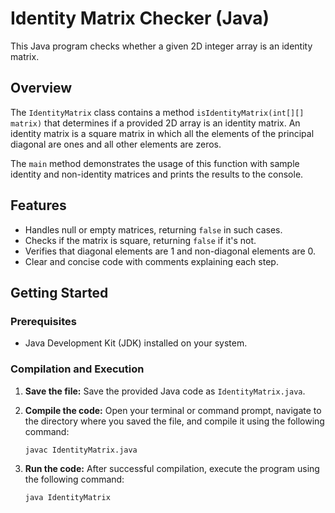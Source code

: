 # Identity Matrix Checker (Java)

This Java program checks whether a given 2D integer array is an identity matrix.

## Overview

The `IdentityMatrix` class contains a method `isIdentityMatrix(int[][] matrix)` that determines if a provided 2D array is an identity matrix. An identity matrix is a square matrix in which all the elements of the principal diagonal are ones and all other elements are zeros.

The `main` method demonstrates the usage of this function with sample identity and non-identity matrices and prints the results to the console.

## Features

-   Handles null or empty matrices, returning `false` in such cases.
-   Checks if the matrix is square, returning `false` if it's not.
-   Verifies that diagonal elements are 1 and non-diagonal elements are 0.
-   Clear and concise code with comments explaining each step.

## Getting Started

### Prerequisites

-   Java Development Kit (JDK) installed on your system.

### Compilation and Execution

1.  **Save the file:** Save the provided Java code as `IdentityMatrix.java`.

2.  **Compile the code:** Open your terminal or command prompt, navigate to the directory where you saved the file, and compile it using the following command:

    ```bash
    javac IdentityMatrix.java
    ```

3.  **Run the code:** After successful compilation, execute the program using the following command:

    ```bash
    java IdentityMatrix
    ```